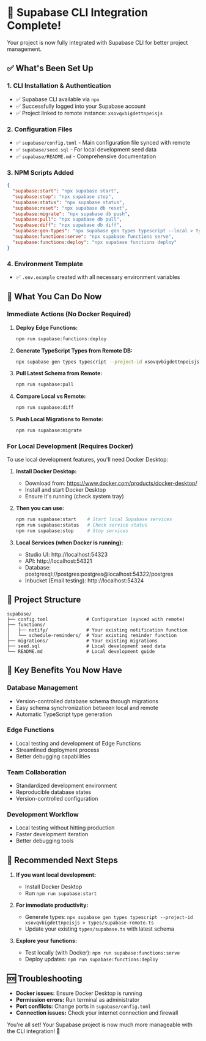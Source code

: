 # 🎉 Supabase CLI Integration Complete!

Your project is now fully integrated with Supabase CLI for better project management.

## ✅ What's Been Set Up

### 1. **CLI Installation & Authentication**
- ✅ Supabase CLI available via `npx`
- ✅ Successfully logged into your Supabase account
- ✅ Project linked to remote instance: `xsovqvbigdettnpeisjs`

### 2. **Configuration Files**
- ✅ `supabase/config.toml` - Main configuration file synced with remote
- ✅ `supabase/seed.sql` - For local development seed data
- ✅ `supabase/README.md` - Comprehensive documentation

### 3. **NPM Scripts Added**
```json
{
  "supabase:start": "npx supabase start",
  "supabase:stop": "npx supabase stop", 
  "supabase:status": "npx supabase status",
  "supabase:reset": "npx supabase db reset",
  "supabase:migrate": "npx supabase db push",
  "supabase:pull": "npx supabase db pull",
  "supabase:diff": "npx supabase db diff",
  "supabase:gen-types": "npx supabase gen types typescript --local > types/supabase-local.ts",
  "supabase:functions:serve": "npx supabase functions serve",
  "supabase:functions:deploy": "npx supabase functions deploy"
}
```

### 4. **Environment Template**
- ✅ `.env.example` created with all necessary environment variables

## 🚀 What You Can Do Now

### **Immediate Actions (No Docker Required)**

1. **Deploy Edge Functions:**
   ```bash
   npm run supabase:functions:deploy
   ```

2. **Generate TypeScript Types from Remote DB:**
   ```bash
   npx supabase gen types typescript --project-id xsovqvbigdettnpeisjs > types/supabase-remote.ts
   ```

3. **Pull Latest Schema from Remote:**
   ```bash
   npm run supabase:pull
   ```

4. **Compare Local vs Remote:**
   ```bash
   npm run supabase:diff
   ```

5. **Push Local Migrations to Remote:**
   ```bash
   npm run supabase:migrate
   ```

### **For Local Development (Requires Docker)**

To use local development features, you'll need Docker Desktop:

1. **Install Docker Desktop:**
   - Download from: https://www.docker.com/products/docker-desktop/
   - Install and start Docker Desktop
   - Ensure it's running (check system tray)

2. **Then you can use:**
   ```bash
   npm run supabase:start    # Start local Supabase services
   npm run supabase:status   # Check service status
   npm run supabase:stop     # Stop services
   ```

3. **Local Services (when Docker is running):**
   - Studio UI: http://localhost:54323
   - API: http://localhost:54321
   - Database: postgresql://postgres:postgres@localhost:54322/postgres
   - Inbucket (Email testing): http://localhost:54324

## 📁 Project Structure

```
supabase/
├── config.toml              # Configuration (synced with remote)
├── functions/
│   ├── notify/              # Your existing notification function
│   └── schedule-reminders/  # Your existing reminder function  
├── migrations/              # Your existing migrations
├── seed.sql                 # Local development seed data
└── README.md                # Local development guide
```

## 🔧 Key Benefits You Now Have

### **Database Management**
- Version-controlled database schema through migrations
- Easy schema synchronization between local and remote
- Automatic TypeScript type generation

### **Edge Functions**
- Local testing and development of Edge Functions
- Streamlined deployment process
- Better debugging capabilities

### **Team Collaboration** 
- Standardized development environment
- Reproducible database states
- Version-controlled configuration

### **Development Workflow**
- Local testing without hitting production
- Faster development iteration
- Better debugging tools

## 🎯 Recommended Next Steps

1. **If you want local development:**
   - Install Docker Desktop
   - Run `npm run supabase:start`

2. **For immediate productivity:**
   - Generate types: `npx supabase gen types typescript --project-id xsovqvbigdettnpeisjs > types/supabase-remote.ts`
   - Update your existing `types/supabase.ts` with latest schema

3. **Explore your functions:**
   - Test locally (with Docker): `npm run supabase:functions:serve`
   - Deploy updates: `npm run supabase:functions:deploy`

## 🆘 Troubleshooting

- **Docker issues:** Ensure Docker Desktop is running
- **Permission errors:** Run terminal as administrator
- **Port conflicts:** Change ports in `supabase/config.toml`
- **Connection issues:** Check your internet connection and firewall

You're all set! Your Supabase project is now much more manageable with the CLI integration! 🎉
